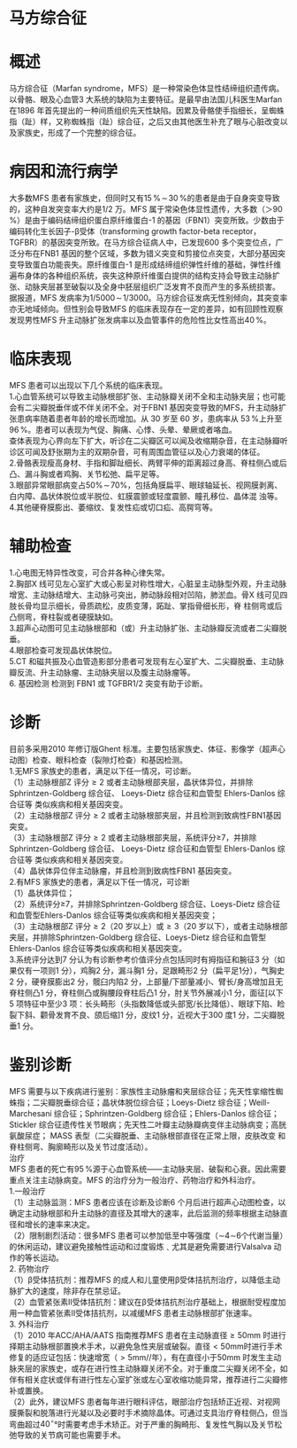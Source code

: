 # 马方综合征  
# 概述  
马方综合征（Marfan syndrome，MFS）是一种常染色体显性结缔组织遗传病。以骨骼、眼及心血管3 大系统的缺陷为主要特征。是最早由法国儿科医生Marfan在1896 年首先提出的一种间质组织先天性缺陷。因累及骨骼使手指细长，呈蜘蛛指（趾）样，又称蜘蛛指（趾）综合征，之后又由其他医生补充了眼与心脏改变以及家族史，形成了一个完整的综合征。  
# 病因和流行病学  
大多数MFS 患者有家族史，但同时又有$15\,\%\!\sim\!30\,\%$的患者是由于自身突变导致的，这种自发突变率大约是1/2 万。MFS 属于常染色体显性遗传，大多数（＞$90\,\%$）是由于编码结缔组织蛋白原纤维蛋白-1 的基因（FBN1）突变所致。少数由于编码转化生长因子-β受体（transforming growth factor-beta receptor，TGFBR）的基因突变所致。在马方综合征病人中，已发现600 多个突变位点，广泛分布在FNB1 基因的整个区域，多数为错义突变和剪接位点突变，大部分基因突变导致蛋白功能丧失。原纤维蛋白-1 是形成结缔组织弹性纤维的基础，弹性纤维遍布身体的各种组织系统，丧失这种原纤维蛋白提供的结构支持会导致主动脉扩张、动脉夹层甚至破裂以及全身中胚层组织广泛发育不良而产生的多系统损害。  
据报道，MFS 发病率为$1/5000\!\sim\!1/3000$。马方综合征发病无性别倾向，其突变率亦无地域倾向。但性别会导致MFS 的临床表现存在一定的差异，如有回顾性观察发现男性MFS 升主动脉扩张发病率以及血管事件的危险性比女性高出$40\,\%$。  
# 临床表现  
MFS 患者可以出现以下几个系统的临床表现。  
1.心血管系统可以导致主动脉根部扩张、主动脉瓣关闭不全和主动脉夹层；也可能会有二尖瓣脱垂伴或不伴关闭不全。对于FBN1 基因突变导致的MFS，升主动脉扩张患病率随着患者年龄的增长而增加。从 30  岁至 60  岁，患病率从 $53\,\%$上升至$96\,\%$。患者可以表现为气促、胸痛、心悸、头晕、晕厥或者咯血。  
查体表现为心界向左下扩大，听诊在二尖瓣区可以闻及收缩期杂音，在主动脉瓣听诊区可闻及舒张期为主的双期杂音，可有周围血管征以及心力衰竭的体征。  
2.骨骼表现瘦高身材、手指和脚趾细长、两臂平伸的距离超过身高、脊柱侧凸或后凸、漏斗胸或者鸡胸、关节松弛、扁平足等。  
3.眼部异常眼部病变占$50\%\!\sim\!70\%$，包括角膜扁平、眼球轴延长、视网膜剥离、白内障、晶状体脱位或半脱位、虹膜震颤或轻度震颤、瞳孔移位、晶体混 浊等。  
4.其他硬脊膜膨出、萎缩纹、复发性疝或切口疝、高腭穹等。  
# 辅助检查  
1.心电图无特异性改变，可合并各种心律失常。  
2.胸部X 线可见左心室扩大或心影呈对称性增大，心脏呈主动脉型外观，升主动脉增宽、主动脉结增大、主动脉弓突出，肺动脉段相对凹陷，肺淤血。骨X  线可见四肢长骨均显示细长，骨质疏松，皮质变薄，跖趾、掌指骨细长形，脊 柱侧弯或后凸侧弯，脊柱裂或者硬膜缺如。  
3.超声心动图可见主动脉根部和（或）升主动脉扩张、主动脉瓣反流或者二尖瓣脱垂。  
4.眼部检查可发现晶状体脱位。  
5.CT 和磁共振及心血管造影部分患者可发现有左心室扩大、二尖瓣脱垂、主动脉瓣反流、升主动脉瘤、主动脉夹层以及腹主动脉瘤等。  
6. 基因检测 检测到 FBN1  或 TGFBR1/2  突变有助于诊断。  
# 诊断  
目前多采用2010 年修订版Ghent 标准。主要包括家族史、体征、影像学（超声心动图）检查、眼科检查（裂隙灯检查）和基因检测。  
1.无MFS 家族史的患者，满足以下任一情况，可诊断。  
（1）主动脉根部Z 评分${\geqslant}2$ 或者主动脉根部夹层，晶状体异位，并排除Sphrintzen-Goldberg  综合征、 Loeys-Dietz  综合征和血管型 Ehlers-Danlos  综合征等 类似疾病和相关基因突变。  
（2）主动脉根部Z 评分${\geqslant}2$ 或者主动脉根部夹层，并且检测到致病性FBN1基因突变。  
（3）主动脉根部Z 评分${\geqslant}2$ 或者主动脉根部夹层，系统评分≥7，并排除Sphrintzen-Goldberg  综合征、 Loeys-Dietz  综合征和血管型 Ehlers-Danlos  综合征等 类似疾病和相关基因突变。  
（4）晶状体异位伴主动脉瘤，并且检测到致病性FBN1 基因突变。  
2.有MFS 家族史的患者，满足以下任一情况，可诊断  
（1）晶状体异位；  
（2）系统评分≥7，并排除Sphrintzen-Goldberg 综合征、Loeys-Dietz 综合征和血管型Ehlers-Danlos 综合征等类似疾病和相关基因突变；  
（3）主动脉根部Z 评分${\geqslant}2$（20 岁以上）或${\geqslant}3$（20 岁以下），或者主动脉根部夹层，并排除Sphrintzen-Goldberg 综合征、Loeys-Dietz 综合征和血管型Ehlers-Danlos 综合征等类似疾病和相关基因突变。  
3.系统评分达到7 分认为有诊断参考价值评分点包括同时有拇指征和腕征3 分（如果仅有一项则1 分），鸡胸2 分，漏斗胸1 分，足跟畸形2 分（扁平足1分），气胸史2 分，硬脊膜膨出2 分，髋臼内陷2 分，上部量/下部量减小、臂长/身高增加且无脊柱侧凸1 分，脊柱侧凸或胸腰段脊柱后凸1 分，肘关节外展减小1 分，面征[以下5 项特征中至少3 项：长头畸形（头指数降低或头部宽/长比降低）、眼球下陷、睑裂下斜、颧骨发育不良、颌后缩]1 分，皮纹1 分，近视大于300 度1 分，二尖瓣脱垂1 分。  
# 鉴别诊断  
MFS 需要与以下疾病进行鉴别：家族性主动脉瘤和夹层综合征；先天性挛缩性蜘蛛指；二尖瓣脱垂综合征；晶状体脱位综合征；Loeys-Dietz 综合征；Weill-Marchesani 综合征；Sphrintzen-Goldberg 综合征；Ehlers-Danlos 综合征；Stickler 综合征遗传性关节眼病；先天性二叶瓣主动脉瓣病变伴主动脉病变；高胱氨酸尿症； MASS  表型（二尖瓣脱垂、主动脉根部直径在正常上限，皮肤改变 和脊柱侧弯、胸廓畸形以及关节过度活动）。  
治疗  
MFS 患者的死亡有$95\,\%$源于心血管系统——主动脉夹层、破裂和心衰。因此需要重点关注主动脉病变。MFS 的治疗分为一般治疗、药物治疗和外科治疗。  
1.一般治疗  
（1）主动脉监测：MFS 患者应该在诊断及诊断6 个月后进行超声心动图检查，以确定主动脉根部和升主动脉的直径及其增大的速率，此后监测的频率根据主动脉直径和增长的速率来决定。  
（2）限制剧烈活动：很多MFS 患者可以参加低至中等强度（$\mathord{\sim}4\mathord{\sim}6$个代谢当量）的休闲运动，建议避免接触性运动和过度锻炼﹑尤其是避免需要进行Valsalva 动作的等长运动。  
2. 药物治疗  
（1）$\upbeta$受体拮抗剂：推荐MFS 的成人和儿童使用β受体拮抗剂治疗，以降低主动脉扩大的速度，除非存在禁忌证。  
（2）血管紧张素Ⅱ受体拮抗剂：建议在β受体拮抗剂治疗基础上，根据耐受程度加用一种血管紧张素Ⅱ受体拮抗剂，以减缓MFS 患者主动脉根部扩张速率。  
3. 外科治疗  
（1）2010 年ACC/AHA/AATS 指南推荐MFS 患者在主动脉直径${\geqslant}50\mathrm{mm}$ 时进行择期主动脉根部置换术手术，以避免急性夹层或破裂。直径${<}50\mathrm{mm}$时进行手术修复的适应证包括：快速增宽（${>}5\mathrm{mm}/$/年），有在直径小于$50\mathrm{mm}$ 时发生主动脉夹层的家族史，或存在进行性主动脉瓣关闭不全。对于重度二尖瓣关闭不全，如伴有相关症状或伴有进行性左心室扩张或左心室收缩功能异常，推荐进行二尖瓣修补或置换。  
（2）此外，建议MFS 患者每年进行眼科评估，眼部治疗包括矫正近视、对视网膜撕裂和脱落进行光凝以及必要时手术摘除晶体。可通过支具治疗脊柱侧凸，但当弯曲超过$40^{\circ}$°时需要考虑手术矫正。对于严重的胸畸形、复发性气胸以及关节松弛导致的关节病可能也需要手术。  
